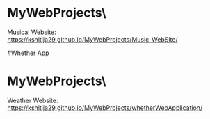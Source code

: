 # MyWebProjects\
Musical Website: https://kshitija29.github.io/MyWebProjects/Music_WebSite/

#Whether App
# MyWebProjects\
Weather  Website: https://kshitija29.github.io/MyWebProjects/whetherWebApplication/

